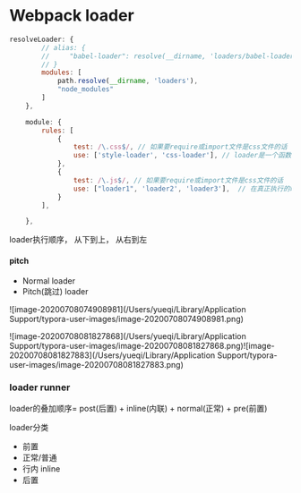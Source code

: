# Webpack loader



```js
resolveLoader: {
        // alias: {
        //     "babel-loader": resolve(__dirname, 'loaders/babel-loader.js')
        // }
        modules: [
            path.resolve(__dirname, 'loaders'), 
            "node_modules"
        ]
    },

    module: {
        rules: [
            {
                test: /\.css$/, // 如果要require或import文件是css文件的话
                use: ['style-loader', 'css-loader'], // loader是一个函数
            },
            {
                test: /\.js$/, // 如果要require或import文件是css文件的话
                use: ["loader1", 'loader2', 'loader3'],  // 在真正执行的时候是从右到左， 从下到上执行
            }
        ],

    },
```

loader执行顺序， 从下到上， 从右到左



#### pitch

- Normal loader
- Pitch(跳过) loader  

![image-20200708074908981](/Users/yueqi/Library/Application Support/typora-user-images/image-20200708074908981.png)

![image-20200708081827868](/Users/yueqi/Library/Application Support/typora-user-images/image-20200708081827868.png)![image-20200708081827883](/Users/yueqi/Library/Application Support/typora-user-images/image-20200708081827883.png)

### loader runner

loader的叠加顺序= post(后置) + inline(内联) + normal(正常) + pre(前置)



loader分类

- 前置
- 正常/普通
- 行内 inline
- 后置

